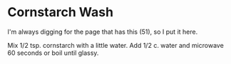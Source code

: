 # Cornstarch Wash

I'm always digging for the page that has this (51), so I put it here.

Mix 1/2 tsp. cornstarch with a little water.  Add 1/2 c. water and microwave 60 seconds or boil until glassy.

